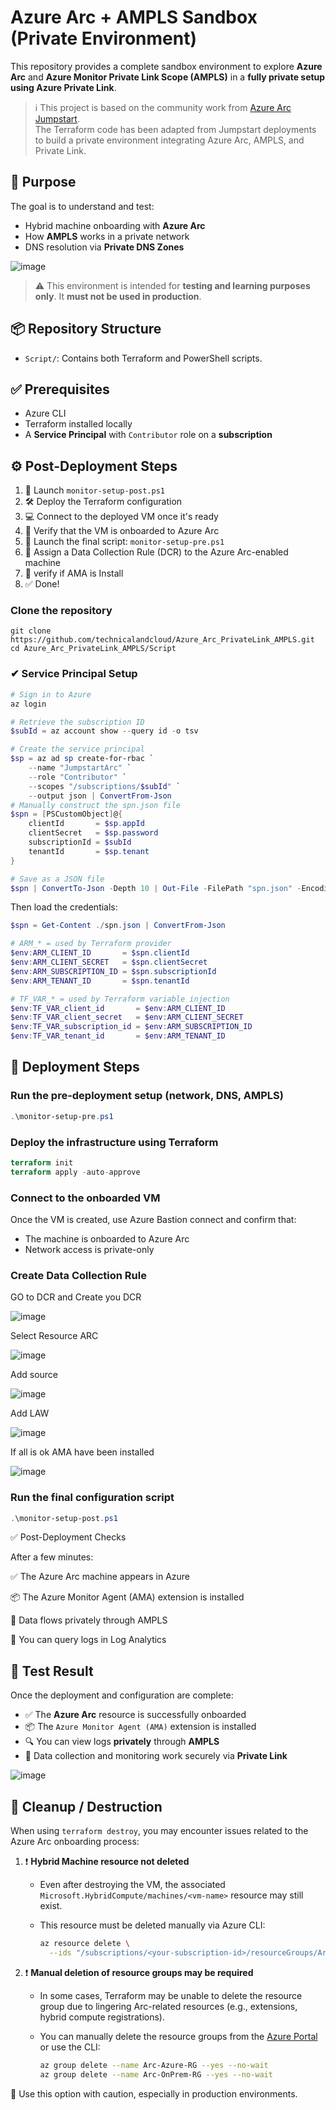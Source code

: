 # Azure Arc + AMPLS Sandbox (Private Environment)

This repository provides a complete sandbox environment to explore **Azure Arc** and **Azure Monitor Private Link Scope (AMPLS)** in a **fully private setup using Azure Private Link**.

> ℹ️ This project is based on the community work from [Azure Arc Jumpstart](https://github.com/microsoft/azure_arc).  
> The Terraform code has been adapted from Jumpstart deployments to build a private environment integrating Azure Arc, AMPLS, and Private Link.



## 🎯 Purpose

The goal is to understand and test:

- Hybrid machine onboarding with **Azure Arc**
- How **AMPLS** works in a private network
- DNS resolution via **Private DNS Zones**

![image](https://github.com/user-attachments/assets/5207efe9-5d78-4bd6-96ec-093443f87a7a)


> ⚠️ This environment is intended for **testing and learning purposes only**. It **must not be used in production**.



## 📦 Repository Structure

- `Script/`: Contains both Terraform and PowerShell scripts.


## ✅ Prerequisites

- Azure CLI
- Terraform installed locally
- A **Service Principal** with `Contributor` role on a **subscription**

## ⚙️ Post-Deployment Steps

1. 🔗 Launch `monitor-setup-post.ps1`
2. 🛠️ Deploy the Terraform configuration
3. 💻 Connect to the deployed VM once it's ready
4. 🧭 Verify that the VM is onboarded to Azure Arc
5. 🎯 Launch the final script: `monitor-setup-pre.ps1`
6. 📘 Assign a Data Collection Rule (DCR) to the Azure Arc-enabled machine
7. 🎯 verify if AMA is Install
8. ✅ Done!

### Clone the repository
```
git clone https://github.com/technicalandcloud/Azure_Arc_PrivateLink_AMPLS.git
cd Azure_Arc_PrivateLink_AMPLS/Script
```


### ✔ Service Principal Setup

```powershell
# Sign in to Azure
az login
```
```powershell
# Retrieve the subscription ID
$subId = az account show --query id -o tsv

# Create the service principal
$sp = az ad sp create-for-rbac `
    --name "JumpstartArc" `
    --role "Contributor" `
    --scopes "/subscriptions/$subId" `
    --output json | ConvertFrom-Json
# Manually construct the spn.json file
$spn = [PSCustomObject]@{
    clientId       = $sp.appId
    clientSecret   = $sp.password
    subscriptionId = $subId
    tenantId       = $sp.tenant
}

# Save as a JSON file
$spn | ConvertTo-Json -Depth 10 | Out-File -FilePath "spn.json" -Encoding utf8

```

Then load the credentials:
```powershell
$spn = Get-Content ./spn.json | ConvertFrom-Json

# ARM_* = used by Terraform provider
$env:ARM_CLIENT_ID       = $spn.clientId
$env:ARM_CLIENT_SECRET   = $spn.clientSecret
$env:ARM_SUBSCRIPTION_ID = $spn.subscriptionId
$env:ARM_TENANT_ID       = $spn.tenantId

# TF_VAR_* = used by Terraform variable injection
$env:TF_VAR_client_id       = $env:ARM_CLIENT_ID
$env:TF_VAR_client_secret   = $env:ARM_CLIENT_SECRET
$env:TF_VAR_subscription_id = $env:ARM_SUBSCRIPTION_ID
$env:TF_VAR_tenant_id       = $env:ARM_TENANT_ID

```
## 🚀 Deployment Steps
###  Run the pre-deployment setup (network, DNS, AMPLS)
```powershell
.\monitor-setup-pre.ps1
```
### Deploy the infrastructure using Terraform
```terraform
terraform init
terraform apply -auto-approve
```
### Connect to the onboarded VM
Once the VM is created, use Azure Bastion connect and confirm that:

- The machine is onboarded to Azure Arc
- Network access is private-only

### Create Data Collection Rule 
GO to DCR and Create you DCR

![image](https://github.com/technicalandcloud/Azure_Arc_PrivateLink_AMPLS/blob/main/asset/dcr1.png)

Select Resource ARC 

![image](https://github.com/technicalandcloud/Azure_Arc_PrivateLink_AMPLS/blob/main/asset/dcr2.png)

Add source 

![image](https://github.com/technicalandcloud/Azure_Arc_PrivateLink_AMPLS/blob/main/asset/dcr3.png)

Add LAW

![image](https://github.com/technicalandcloud/Azure_Arc_PrivateLink_AMPLS/blob/main/asset/dcr4.png)

If all is ok AMA have been installed

![image](https://github.com/technicalandcloud/Azure_Arc_PrivateLink_AMPLS/blob/main/asset/ama.png)

### Run the final configuration script
```powershell
.\monitor-setup-post.ps1
```

✅ Post-Deployment Checks

After a few minutes:

✅ The Azure Arc machine appears in Azure

📦 The Azure Monitor Agent (AMA) extension is installed

🔐 Data flows privately through AMPLS

🧠 You can query logs in Log Analytics

## 🧪 Test Result

Once the deployment and configuration are complete:

- ✅ The **Azure Arc** resource is successfully onboarded  
- 📦 The `Azure Monitor Agent (AMA)` extension is installed  
- 🔍 You can view logs **privately** through **AMPLS**  
- 🧠 Data collection and monitoring work securely via **Private Link**

![image](https://github.com/technicalandcloud/Azure_Arc_PrivateLink_AMPLS/blob/main/asset/finalcheck.png)

## 🧹 Cleanup / Destruction

When using `terraform destroy`, you may encounter issues related to the Azure Arc onboarding process:

1. ❗ **Hybrid Machine resource not deleted**
   - Even after destroying the VM, the associated `Microsoft.HybridCompute/machines/<vm-name>` resource may still exist.
   - This resource must be deleted manually via Azure CLI:

     ```bash
     az resource delete \
       --ids "/subscriptions/<your-subscription-id>/resourceGroups/Arc-Azure-RG/providers/Microsoft.HybridCompute/machines/<vm-name>"
     ```

2. ❗ **Manual deletion of resource groups may be required**
   - In some cases, Terraform may be unable to delete the resource group due to lingering Arc-related resources (e.g., extensions, hybrid compute registrations).
   - You can manually delete the resource groups from the [Azure Portal](https://portal.azure.com) or use the CLI:

     ```bash
     az group delete --name Arc-Azure-RG --yes --no-wait
     az group delete --name Arc-OnPrem-RG --yes --no-wait
     ```

🔐 Use this option with caution, especially in production environments.
